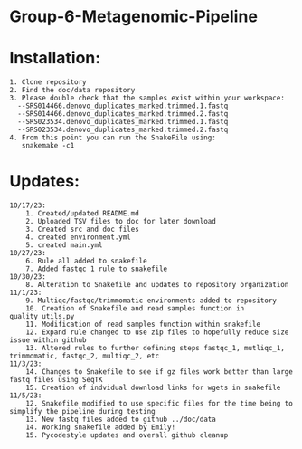 # Group-6-Metagenomic-Pipeline

# Installation:
    1. Clone repository 
    2. Find the doc/data repository
    3. Please double check that the samples exist within your workspace:
      --SRS014466.denovo_duplicates_marked.trimmed.1.fastq
      --SRS014466.denovo_duplicates_marked.trimmed.2.fastq
      --SRS023534.denovo_duplicates_marked.trimmed.1.fastq
      --SRS023534.denovo_duplicates_marked.trimmed.2.fastq
    4. From this point you can run the SnakeFile using:
       snakemake -c1

# Updates:
    10/17/23: 
        1. Created/updated README.md
        2. Uploaded TSV files to doc for later download
        3. Created src and doc files
        4. created environment.yml 
        5. created main.yml
    10/27/23:
        6. Rule all added to snakefile
        7. Added fastqc 1 rule to snakefile
    10/30/23:
        8. Alteration to Snakefile and updates to repository organization
    11/1/23:
        9. Multiqc/fastqc/trimmomatic environments added to repository
        10. Creation of Snakefile and read samples function in quality_utils.py
        11. Modification of read samples function within snakefile
        12. Expand rule changed to use zip files to hopefully reduce size issue within github
        13. Altered rules to further defining steps fastqc_1, mutliqc_1, trimmomatic, fastqc_2, multiqc_2, etc
    11/3/23:
        14. Changes to Snakefile to see if gz files work better than large fastq files using SeqTK
        15. Creation of indvidual download links for wgets in snakefile
    11/5/23:
        12. Snakefile modified to use specific files for the time being to simplify the pipeline during testing
        13. New fastq files added to github ../doc/data
        14. Working snakefile added by Emily!
        15. Pycodestyle updates and overall github cleanup


